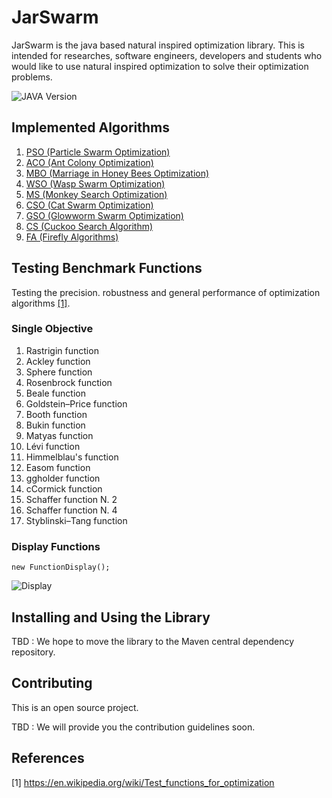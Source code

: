 # JarSwarm

JarSwarm is the java based natural inspired optimization library. This is intended for 
researches, software engineers, developers and students who would like to use natural inspired optimization
to solve their optimization problems. 

![JAVA Version][java-image]


## Implemented Algorithms

1. [PSO (Particle Swarm Optimization)](https://github.com/kolithawarnakulasooriya/JarSwarm/tree/develop/src/main/java/org/usa/soc/pso)
2. [ACO (Ant Colony Optimization)](https://github.com/kolithawarnakulasooriya/JarSwarm/tree/develop/src/main/java/org/usa/soc/aco)
3. [MBO (Marriage in Honey Bees Optimization)](https://github.com/kolithawarnakulasooriya/JarSwarm/tree/develop/src/main/java/org/usa/soc/mbo)
4. [WSO (Wasp Swarm Optimization)](https://github.com/kolithawarnakulasooriya/JarSwarm/tree/develop/src/main/java/org/usa/soc/wso)
5. [MS (Monkey Search Optimization)](https://github.com/kolithawarnakulasooriya/JarSwarm/tree/develop/src/main/java/org/usa/soc/ms)
6. [CSO (Cat Swarm Optimization)](https://github.com/kolithawarnakulasooriya/JarSwarm/tree/develop/src/main/java/org/usa/soc/cso)
7. [GSO (Glowworm Swarm Optimization)](https://github.com/kolithawarnakulasooriya/JarSwarm/tree/develop/src/main/java/org/usa/soc/gso)
7. [CS (Cuckoo Search Algorithm)](https://github.com/kolithawarnakulasooriya/JarSwarm/tree/develop/src/main/java/org/usa/soc/cs)
7. [FA (Firefly Algorithms)](https://github.com/kolithawarnakulasooriya/JarSwarm/tree/develop/src/main/java/org/usa/soc/fa)


## Testing Benchmark Functions

Testing the precision. robustness and general performance of optimization algorithms [[1]](#1).

### Single Objective

1. Rastrigin function
2. Ackley function
3. Sphere function	
4. Rosenbrock function	
5. Beale function
6. Goldstein–Price function
7. Booth function
8. Bukin function
9. Matyas function
10. Lévi function
11. Himmelblau's function
12. Easom function
13. ggholder function
14. cCormick function
15. Schaffer function N. 2
16. Schaffer function N. 4
17. Styblinski–Tang function

### Display Functions

```
new FunctionDisplay();
```

![Display](https://github.com/kolithawarnakulasooriya/JarSwarm/blob/step_action/image.png)

## Installing and Using the Library

TBD : We hope to move the library to the Maven central dependency repository. 

## Contributing

This is an open source project. 

TBD : We will provide you the contribution guidelines soon.

## References
<a id="1">[1]</a> https://en.wikipedia.org/wiki/Test_functions_for_optimization


[java-image]: https://img.shields.io/badge/dynamic/xml?color=red&label=java&query=1.8&url=https%3A%2F%2Fopenjdk.java.net%2Fprojects%2Fjdk8%2F
